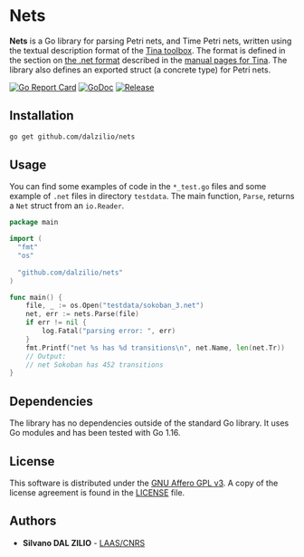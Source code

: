 # Nets

**Nets** is a Go library for parsing Petri nets, and Time Petri nets, written
using the textual description format of the [Tina
toolbox](http://projects.laas.fr/tina/). The format is defined in the section on
[the .net format](http://projects.laas.fr/tina/manuals/formats.html#2) described
in the [manual pages for
Tina](http://projects.laas.fr/tina/manuals/formats.html). The library also
defines an exported struct (a concrete type) for Petri nets.

[![Go Report Card](https://goreportcard.com/badge/github.com/dalzilio/nets)](https://goreportcard.com/report/github.com/dalzilio/nets)
[![GoDoc](https://godoc.org/github.com/dalzilio/nets?status.svg)](https://godoc.org/github.com/dalzilio/nets)
[![Release](https://img.shields.io/github/v/release/dalzilio/nets)](https://github.com/dalzilio/nets/releases)

## Installation

```bash
go get github.com/dalzilio/nets
```

## Usage

You can find some examples of code in the `*_test.go` files and some example of
`.net` files in directory `testdata`. The main function, `Parse`, returns a
`Net` struct from an `io.Reader`.

```go
package main

import (
  "fmt"
  "os"
  
  "github.com/dalzilio/nets"
)

func main() {
	file, _ := os.Open("testdata/sokoban_3.net")
	net, err := nets.Parse(file)
	if err != nil {
		log.Fatal("parsing error: ", err)
	}
	fmt.Printf("net %s has %d transitions\n", net.Name, len(net.Tr))
	// Output:
	// net Sokoban has 452 transitions
}
```

## Dependencies

The library has no dependencies outside of the standard Go library. It uses Go
modules and has been tested with Go 1.16.

## License

This software is distributed under the [GNU Affero GPL
v3](https://www.gnu.org/licenses/agpl-3.0.en.html). A copy of the license
agreement is found in the [LICENSE](./LICENSEmd) file.

## Authors

* **Silvano DAL ZILIO** -  [LAAS/CNRS](https://www.laas.fr/)
